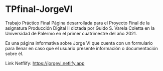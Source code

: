 # TPfinal-JorgeVI
Trabajo Práctico Final
Página desarrollada para el Proyecto Final de la asignatura Producción Digital II dictada por Guido S. Varela Coletta en la Universidad de Palermo en el primer cuatrimestre del año 2021.

Es una página informativa sobre Jorge VI que cuenta con un formulario para llenar en caso que el usuario presente información o documentación sobre él. 

Link 
Netflify: https://jorgevi.netlify.app


